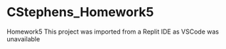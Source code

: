 # CStephens_Homework5
Homework5
This project was imported from a Replit IDE as VSCode was unavailable
